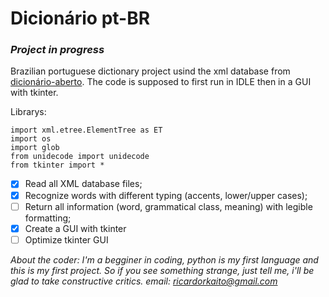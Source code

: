 # Dicionário pt-BR
### *Project in progress*

Brazilian portuguese dictionary project usind the xml database from [dicionário-aberto](https://dicionario-aberto.net/).
The code is supposed to first run in IDLE then in a GUI with tkinter.

Librarys:
```
import xml.etree.ElementTree as ET
import os
import glob
from unidecode import unidecode
from tkinter import *
``` 
- [x] Read all XML database files;
- [x] Recognize words with different typing (accents, lower/upper cases);
- [ ] Return all information (word, grammatical class, meaning) with legible formatting;
- [x] Create a GUI with tkinter
- [ ] Optimize tkinter GUI

*About the coder:
I'm a begginer in coding, python is my first language and this is my first project. So if you see something strange, just tell me, i'll be glad to take constructive critics.
email: ricardorkaito@gmail.com*
